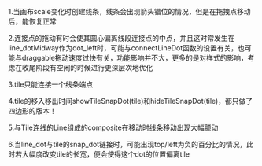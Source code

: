 1.当画布scale变化时创建线条，线条会出现箭头错位的情况，但是在拖拽点移动后，能恢复正常

2.连接点的拖动有时会使其圆心偏离线段连接点的中点，并且这时常发生在line_dotMidway作为dot_left时，可能与connectLineDot函数的设置有关，也可能与draggable拖动速度过快有关，功能影响并不大，更多的是对样式的影响，考虑在收尾阶段有空闲的时候进行更深层次地优化

3.tile只能连接一个线条端点

4.tile的移入移出时间showTileSnapDot(tile)和hideTileSnapDot(tile)，都只做了四边形的版本！

5.与Tile连线的Line组成的composite在移动时线条移动出现大幅颤动

6.当line_dot与tile的snap_dot链接时，可能出现top/left为负的百分比的情况，此时若大幅度改变tile的长宽，便会使得这个dot的位置偏离tile
